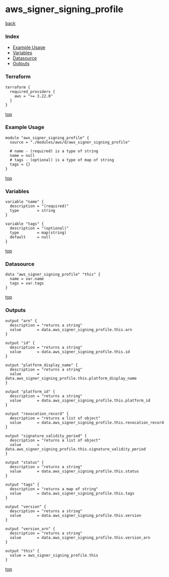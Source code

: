 # aws_signer_signing_profile

[back](../aws.md)

### Index

- [Example Usage](#example-usage)
- [Variables](#variables)
- [Datasource](#datasource)
- [Outputs](#outputs)

### Terraform

```hcl
terraform {
  required_providers {
    aws = ">= 3.22.0"
  }
}
```

[top](#index)

### Example Usage

```hcl
module "aws_signer_signing_profile" {
  source = "./modules/aws/d/aws_signer_signing_profile"

  # name - (required) is a type of string
  name = null
  # tags - (optional) is a type of map of string
  tags = {}
}
```

[top](#index)

### Variables

```hcl
variable "name" {
  description = "(required)"
  type        = string
}

variable "tags" {
  description = "(optional)"
  type        = map(string)
  default     = null
}
```

[top](#index)

### Datasource

```hcl
data "aws_signer_signing_profile" "this" {
  name = var.name
  tags = var.tags
}
```

[top](#index)

### Outputs

```hcl
output "arn" {
  description = "returns a string"
  value       = data.aws_signer_signing_profile.this.arn
}

output "id" {
  description = "returns a string"
  value       = data.aws_signer_signing_profile.this.id
}

output "platform_display_name" {
  description = "returns a string"
  value       = data.aws_signer_signing_profile.this.platform_display_name
}

output "platform_id" {
  description = "returns a string"
  value       = data.aws_signer_signing_profile.this.platform_id
}

output "revocation_record" {
  description = "returns a list of object"
  value       = data.aws_signer_signing_profile.this.revocation_record
}

output "signature_validity_period" {
  description = "returns a list of object"
  value       = data.aws_signer_signing_profile.this.signature_validity_period
}

output "status" {
  description = "returns a string"
  value       = data.aws_signer_signing_profile.this.status
}

output "tags" {
  description = "returns a map of string"
  value       = data.aws_signer_signing_profile.this.tags
}

output "version" {
  description = "returns a string"
  value       = data.aws_signer_signing_profile.this.version
}

output "version_arn" {
  description = "returns a string"
  value       = data.aws_signer_signing_profile.this.version_arn
}

output "this" {
  value = aws_signer_signing_profile.this
}
```

[top](#index)